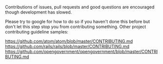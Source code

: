 Contributions of issues, pull requests and good questions are encouraged though
development has slowed.

Please try to google for how to do so if you haven't done this before but don't
let this step stop you from contributing something.  Other project contributing
guideline samples:

https://github.com/atom/atom/blob/master/CONTRIBUTING.md
https://github.com/rails/rails/blob/master/CONTRIBUTING.md
https://github.com/opengovernment/opengovernment/blob/master/CONTRIBUTING.md

